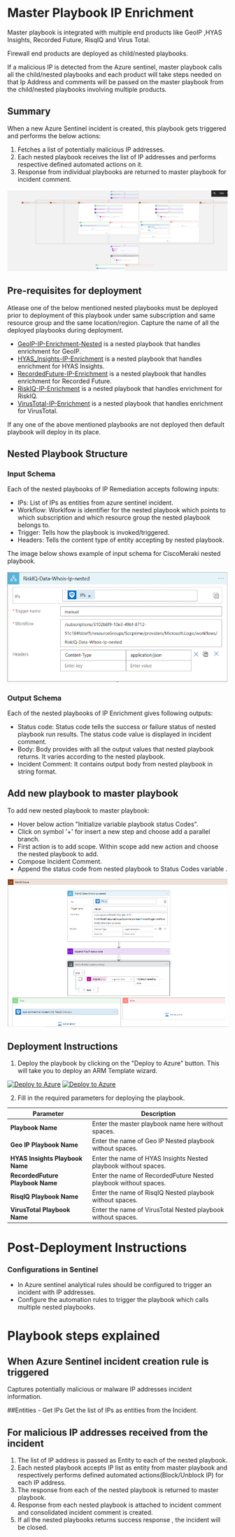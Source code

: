 # Master Playbook IP Enrichment 

Master playbook is integrated with multiple end products like GeoIP ,HYAS Insights, Recorded Future, RisqIQ and Virus Total.

Firewall end products are deployed as child/nested playbooks.

If a malicious IP is detected from the Azure sentinel, master playbook calls all the child/nested playbooks and each product will take steps needed on that Ip Address and comments will be passed on the master playbook from the child/nested playbooks involving multiple products. 

## Summary
 When a new Azure Sentinel incident is created, this playbook gets triggered and performs the below actions:
 1. Fetches a list of potentially malicious IP addresses.
 2. Each nested playbook receives the list of IP addresses and performs respective defined automated actions on it.
 3. Response from individual playbooks are returned to master playbook for incident comment. 

![Master](./Images/PlaybookDesignerLight.PNG)




 ## Pre-requisites for deployment
Atlease one of the below mentioned nested playbooks must be deployed prior to deployment of this playbook under same subscription and same resource group and the same location/region. Capture the name of all the deployed playbooks during deployment.

- [GeoIP-IP-Enrichment-Nested](./GeoIP-IP-Enrichment/azuredeploy.json) is a nested playbook that handles enrichment for GeoIP.  
- [HYAS_Insights-IP-Enrichment](./HYAS_Insights-IP-Enrichment/azuredeploy.json) is a nested playbook that handles enrichment for HYAS Insights. 
- [RecordedFuture-IP-Enrichment](./RecordedFuture-IP-Enrichment/azuredeploy.json) is a nested playbook that handles enrichment for Recorded Future. 
- [RiskIQ-IP-Enrichment](./RiskIQ-IP-Enrichment/azuredeploy.json) is a nested playbook that handles enrichment for RiskIQ. 
- [VirusTotal-IP-Enrichment](./VirusTotal-IP-Enrichment/azuredeploy.json) is a nested playbook that handles enrichment for VirusTotal. 

If any one of the above mentioned playbooks are not deployed then default playbook will deploy in its place.

## Nested Playbook Structure

### Input Schema

Each of the nested playbooks of IP Remediation accepts following inputs:
- IPs: List of IPs as entities from azure sentinel incident.
- Workflow: Worklfow is identifier for the nested playbook which points to which subscription and which resource group the nested playbook belongs to.
- Trigger: Tells how the playbook is invoked/triggered.
- Headers: Tells the content type of entity accepting by nested playbook.

The image below shows example of input schema for CiscoMeraki nested playbook.

![Master](./Images/InputSchema.PNG)

### Output Schema

Each of the nested playbooks of IP Enrichment gives following outputs:

- Status code: Status code tells the success or failure status of nested playbook run results. The status code value is displayed in incident comment.
- Body: Body provides with all the output values that nested playbook returns. It varies according to the nested playbook. 
- Incident Comment: It contains output body from nested playbook in string format.


## Add new playbook to master playbook

To add new nested playbook to master playbook:
- Hover below action "Initialize variable playbook status Codes".
- Click on symbol '+' for insert a new step and choose add a parallel branch.
- First action is to add scope. Within scope add new action and choose the nested playbook to add.
- Compose Incident Comment.
- Append the status code from nested playbook to Status Codes variable .

![Master](./Images/AddNestedPlaybook.PNG)


 ## Deployment Instructions
 1. Deploy the playbook by clicking on the "Deploy to Azure" button. This will take you to deploy an ARM Template wizard.

[![Deploy to Azure](https://aka.ms/deploytoazurebutton)](https://portal.azure.com/#create/Microsoft.Template/uri/https%3A%2F%2Fraw.githubusercontent.com%2Fsocprime%2FAzure-Sentinel%2FPS-1680_IP_enrichment%2FMasterPlaybooks%2FIP-Enrichment%2Fazuredeploy.json)
[![Deploy to Azure](https://aka.ms/deploytoazuregovbutton)](https://portal.azure.com/#create/Microsoft.Template/uri/https%3A%2F%2Fraw.githubusercontent.com%2Fsocprime%2FAzure-Sentinel%2FPS-1680_IP_enrichment%2FMasterPlaybooks%2FIP-Enrichment%2Fazuredeploy.json)


 2. Fill in the required parameters for deploying the playbook.

 | Parameter                           | Description                                                       |
|-------------------------------------|-------------------------------------------------------------------|
| **Playbook Name**                   | Enter the master playbook name here without spaces.               |
| **Geo IP Playbook Name**            | Enter the name of Geo IP Nested playbook without spaces.          |
| **HYAS Insights Playbook Name**     | Enter the name of HYAS Insights Nested playbook without spaces.      |
| **RecordedFuture Playbook Name**    | Enter the name of RecordedFuture Nested playbook without spaces.        | 
| **RisqIQ Playbook Name**            | Enter the name of RisqIQ Nested playbook without spaces.          |
| **VirusTotal Playbook Name** | Enter the name of VirusTotal Nested playbook without spaces. |


# Post-Deployment Instructions

### Configurations in Sentinel
- In Azure sentinel analytical rules should be configured to trigger an incident with IP addresses. 
- Configure the automation rules to trigger the playbook which calls multiple nested playbooks.

# Playbook steps explained
## When Azure Sentinel incident creation rule is triggered
Captures potentially malicious or malware IP addresses incident information.

##Entities - Get IPs
Get the list of IPs as entities from the Incident.

## For malicious IP addresses received from the incident
 1. The list of IP address is passed as Entity to each of the nested playbook.
 2. Each nested playbook accepts IP list as entity from master playbook and respectively performs defined automated actions(Block/Unblock IP) for each IP address.
 3. The response from each of the nested playbook is returned to master playbook.
 4. Response from each nested playbook is attached to incident comment and consolidated incident comment is created.
 5. If all the nested playbooks returns success response , the incident will be closed.
 
